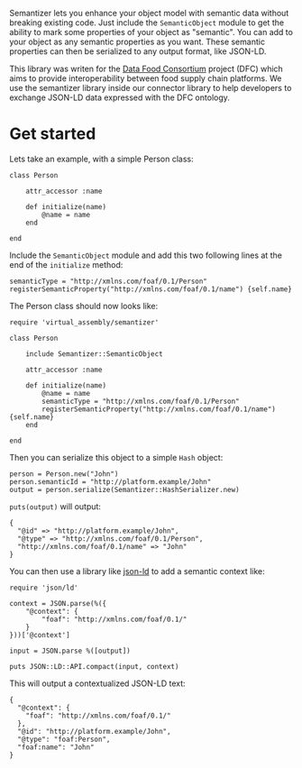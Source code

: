 Semantizer lets you enhance your object model with semantic data without breaking existing code. Just include the `SemanticObject` module to get the ability to mark some properties of your object as "semantic". You can add to your object as any semantic properties as you want. These semantic properties can then be serialized to any output format, like JSON-LD.

This library was writen for the [Data Food Consortium](https://datafoodconsortium.org) project (DFC) which aims to provide interoperability between food supply chain platforms. We use the semantizer library inside our connector library to help developers to exchange JSON-LD data expressed with the DFC ontology.

# Get started
Lets take an example, with a simple Person class:

```
class Person

    attr_accessor :name

    def initialize(name)
        @name = name
    end

end
```

Include the `SemanticObject` module and add this two following lines at the end of the `initialize` method:
```
semanticType = "http://xmlns.com/foaf/0.1/Person"
registerSemanticProperty("http://xmlns.com/foaf/0.1/name") {self.name}
```

The Person class should now looks like:
```
require 'virtual_assembly/semantizer'

class Person

    include Semantizer::SemanticObject

    attr_accessor :name

    def initialize(name)
        @name = name
        semanticType = "http://xmlns.com/foaf/0.1/Person"
        registerSemanticProperty("http://xmlns.com/foaf/0.1/name") {self.name}
    end

end
```

Then you can serialize this object to a simple `Hash` object:
```
person = Person.new("John")
person.semanticId = "http://platform.example/John"
output = person.serialize(Semantizer::HashSerializer.new)
```

`puts(output)` will output:
```
{
  "@id" => "http://platform.example/John",
  "@type" => "http://xmlns.com/foaf/0.1/Person",
  "http://xmlns.com/foaf/0.1/name" => "John"
}
```

You can then use a library like [json-ld](https://github.com/ruby-rdf/json-ld) to add a semantic context like:
```
require 'json/ld'

context = JSON.parse(%({
    "@context": {
        "foaf": "http://xmlns.com/foaf/0.1/"
    }
}))['@context']

input = JSON.parse %([output])

puts JSON::LD::API.compact(input, context)
```

This will output a contextualized JSON-LD text:
```
{
  "@context": {
    "foaf": "http://xmlns.com/foaf/0.1/"
  },
  "@id": "http://platform.example/John",
  "@type": "foaf:Person",
  "foaf:name": "John"
}
```
